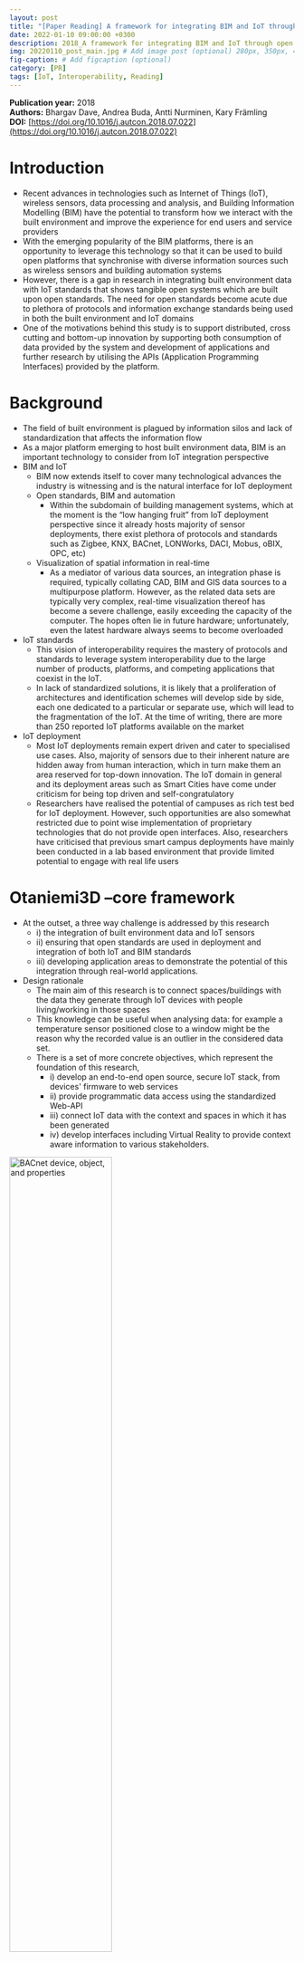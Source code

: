 ```yaml
---
layout: post
title: "[Paper Reading] A framework for integrating BIM and IoT through open standards"
date: 2022-01-10 09:00:00 +0300
description: 2018_A framework for integrating BIM and IoT through open standards # Add post description (optional)
img: 20220110_post_main.jpg # Add image post (optional) 280px, 350px, 470px, 700px, 940px
fig-caption: # Add figcaption (optional)
category: [PR]
tags: [IoT, Interoperability, Reading]
---
```


**Publication year:** 2018 <br>
**Authors:** Bhargav Dave, Andrea Buda, Antti Nurminen, Kary Främling <br>
**DOI:** [https://doi.org/10.1016/j.autcon.2018.07.022](https://doi.org/10.1016/j.autcon.2018.07.022)

# Introduction
- Recent advances in technologies such as Internet of Things (IoT), wireless sensors, data processing and analysis, and Building Information Modelling (BIM) have the potential to transform how we interact with the built environment and improve the experience for end users and service providers
- With the emerging popularity of the BIM platforms, there is an opportunity to leverage this technology so that it can be used to build open platforms that synchronise with diverse information sources such as wireless sensors and building automation systems
- However, there is a gap in research in integrating built environment data with IoT standards that shows tangible open systems which are built upon open standards. The need for open standards
become acute due to plethora of protocols and information exchange standards being used in both the built environment and IoT domains
- One of the motivations behind this study is to support distributed, cross cutting and bottom-up innovation by supporting both consumption of data provided by the system and development of applications and further research by utilising the APIs (Application Programming Interfaces) provided by the platform.


# Background
- The field of built environment is plagued by information silos and lack of standardization that affects the information flow
- As a major platform emerging to host built environment data, BIM is an important technology to consider from IoT integration perspective
- BIM and IoT
  - BIM now extends itself to cover many technological advances the industry is witnessing and is the natural interface for IoT deployment
  - Open standards, BIM and automation
    - Within the subdomain of building management systems, which at the moment is the “low hanging fruit” from IoT deployment perspective since it already hosts majority of sensor deployments, there exist plethora of protocols and standards such as Zigbee, KNX, BACnet, LONWorks, DACI, Mobus, oBIX, OPC, etc)
  - Visualization of spatial information in real-time
    - As a mediator of various data sources, an integration phase is required, typically collating CAD, BIM and GIS data sources to a multipurpose platform. However, as the related data sets are typically very complex, real-time visualization thereof has become a severe challenge, easily exceeding the capacity of the computer. The hopes often lie in future hardware; unfortunately, even the latest hardware always seems to become overloaded
- IoT standards
  - This vision of interoperability requires the mastery of protocols and standards to leverage system interoperability due to the large number of products, platforms, and competing applications that coexist in the IoT.
  - In lack of standardized solutions, it is likely that a proliferation of architectures and identification schemes will develop side by side, each one dedicated to a particular or separate use, which will lead to the fragmentation of the IoT. At the time of writing, there are more than 250 reported IoT platforms available on the market
- IoT deployment
  - Most IoT deployments remain expert driven and cater to specialised use cases. Also, majority of sensors due to their inherent nature are hidden away from human interaction, which in turn make them an area reserved for top-down innovation. The IoT domain in general and its deployment areas such as Smart Cities have come under criticism for being top driven and self-congratulatory
  - Researchers have realised the potential of campuses as rich test bed for IoT deployment. However, such opportunities are also somewhat restricted due to point wise implementation of proprietary technologies that do not provide open interfaces. Also, researchers have criticised that previous smart campus deployments have mainly been conducted in a lab based environment that provide limited potential to engage with real life users


# Otaniemi3D –core framework
- At the outset, a three way challenge is addressed by this research
  - i) the integration of built environment data and IoT sensors
  - ii) ensuring that open standards are used in deployment and integration of both IoT and BIM standards
  - iii) developing application areas to demonstrate the potential of this integration through real-world applications.
- Design rationale
  - The main aim of this research is to connect spaces/buildings with the data they generate through IoT devices with people living/working in those spaces
  - This knowledge can be useful when analysing data: for example a temperature sensor positioned close to a window might be the reason why the recorded value is an outlier in the considered data set.
  - There is a set of more concrete objectives, which represent the foundation of this research,
    - i) develop an end-to-end open source, secure IoT stack, from devices' firmware to web services
    - ii) provide programmatic data access using the standardized Web-API
    - iii) connect IoT data with the context and spaces in which it has been generated
    - iv) develop interfaces including Virtual Reality to provide context
aware information to various stakeholders.
<img src="https://ars.els-cdn.com/content/image/1-s2.0-S0926580517305964-gr1_lrg.jpg" class="post_img" style="width:60%;" alt="BACnet device, object, and properties">

- System architecture
  - the conceptual system architecture of Otaniemi3D, an open, campus wide platform that integrates Building Information using IFC with wireless sensor nodes through Open APIs. In synthesis, the developed system can be broken down in 3 main components:
    - IoT Devices
      - Their primary function is to sense and act upon the environment in which they have been installed.
    - Backend Server
      - A collection of loosely coupled services communicating with each other following the SOA (Service Oriented Architecture) design style.
      - This layer deals with the interpretation of the built environment data through standard formats such as IFC (Industry Foundation Classes) either through directly stored local data or through data stored in servers and accessed through APIs.
    - Front end(s)
      - The primary function of the frontends is to manage the interaction with the target users of the system (students and researchers).
      - one of the main goals of the entire smart campus project is to spark the development of a multitude of apps, leveraging on the competencies and interests of various research groups.
<img src="https://ars.els-cdn.com/content/image/1-s2.0-S0926580517305964-gr2_lrg.jpg" class="post_img" style="width:70%;" alt="BACnet device, object, and properties">

- Standardized Web-API
  - One of the objectives of the Smart Campus backend is to harmonize publishing and consumption of data though a standardized Web-API.
  - The selected standards for achieving this goal are the Open Messaging Interface (O-MI) (Open Group IoT Standard) and the Open Data Format (O-DF) (Open Group IoT Standard) published by the Open Group (TOG)
  - The key characteristics of these standards are:
    1. Transport agnostic: O-MI runs on top of existing transport level protocol. In general HTTP and WebSockets are the preferred protocols.
    2. Publication and discovery of data sources and semantic metadata: The data and methods available provided by a given node can be discovered using the ReadAll operation. In addition O-DF tags can be semantically enriched using RDFa and LinkedData vocabularies.
    3. Payload agnostic: Even though the preferred payload is O-DF (XML formatted), within specific O-DF tags any payload could be transported (CSV, HTML, proprietary file formats), or even binary file formats converted using Base64 binary-to-text encoding.
    4. Support for Subscription: The possibility to create ad hoc, time limited information flows by specifying for how long (TTL) and at which sampling rate (INTERVAL) the data should be received, is the cornerstone of O-MI and what makes it particularly suited for IoT
<img src="https://ars.els-cdn.com/content/image/1-s2.0-S0926580517305964-gr3_lrg.jpg" class="post_img" style="width:70%;" alt="BACnet device, object, and properties">    

- IoT devices and service
  - The IoT Service has been implemented using the open source reference implementation of the O-MI and O-DF standards, developed at Aalto University (available online at https://github.com/AaltoAsia/O-MI).
  - The data collected from the devices can be stored in a variety of databases. Currently, the O-MI and O-DF reference implementation supports all the major RDBMS (Relational Database Management Systems, such as SQL Server, Oracle, MySQL, Postgresql, SQLite etc.) providing a JDBC (Java Database Connectivity) driver.
<img src="https://ars.els-cdn.com/content/image/1-s2.0-S0926580517305964-gr4_lrg.jpg" class="post_img" style="width:80%;" alt="BACnet device, object, and properties">

- BIM service and front end
  - This service is essentially used to manage the relationship between spaces/buildings (described using IFC) and IoT data, in particular the translation of static IFC files into interactive web documents.
  - The translation toolchain adopted, required some custom programming for retaining the association between the IfcSensorType and the final output web formats. The process described is very similar to the one adopted by BIMServer (http://bimserver.org/).
  - It is important to highlight that the outputs produced by IfcOpenShell and InstantReality/AOPT is acceptable if the main purpose is simply to visualize the model.
<img src="https://ars.els-cdn.com/content/image/1-s2.0-S0926580517305964-gr5_lrg.jpg" class="post_img" style="width:70%;" alt="BACnet device, object, and properties">


# Otaniemi3D proof of concept
- The proof of concept has been called Otaniemi3D, where Otaniemi is the name of the Aalto University Campus and 3D stands for the dimension in which the BIM and IoT data is presented.
- the core components are:
  - (1D) Data Analytics Page.
  - (2D) Floor Plan and heatmaps page.
  - (3D) 3D Model and precise sensor location.
<img src="https://ars.els-cdn.com/content/image/1-s2.0-S0926580517305964-gr6_lrg.jpg" class="post_img" style="width:80%;" alt="BACnet device, object, and properties">

- 1D view. Live and historical sensor data
  - This view simply presents the sensor data in a traditional graph form.
  - To plot sensor readings, it is possible to drag and drop the items in the tree (e.g. CO2, Humidity, Temperature, etc. sensors organized according to room in which they have been installed) into the dotted line box
<img src="https://ars.els-cdn.com/content/image/1-s2.0-S0926580517305964-gr7_lrg.jpg" class="post_img" style="width:70%;" alt="BACnet device, object, and properties">

- 2D view. Floorplan heatmaps
  - This view leverages the same functionalities implemented for the 1D-View, but instead of plotting single data points, it calculates an average for the selected time period generating a heatmap which is overlaid on the building floorplan.
<img src="https://ars.els-cdn.com/content/image/1-s2.0-S0926580517305964-gr8_lrg.jpg" class="post_img" style="width:70%;" alt="BACnet device, object, and properties">

- 3D view. Locating sensors 3D model and 360 panoramic images
  - The 3D View is still in an experimental phase. Besides the traditional 3D interaction pattern (Zoom, Pan, Tilt), it is also possible to enter a room number in the search bar activating a custom viewpoint/camera centered in the middle of the selected room
  - Once in the middle of the room, it is possible to click a “360° Box” which opens an interactive 360° picture of the room. In this picture, it is possible to spot and click on the installed sensor box to retrieve the current readings. The same interactivity is also possible from the 3D model
<img src="https://ars.els-cdn.com/content/image/1-s2.0-S0926580517305964-gr9_lrg.jpg" class="post_img" style="width:70%;" alt="BACnet device, object, and properties">


# Supported use cases
- With an open framework, the authors envisage that a variety of use cases can be developed to demonstrate the capability of the system. Being a campus based system, there is an ongoing effort to encourage other research teams and students to develop compatible applications by using the open APIs provided by the Otaniemi3D platform
- Aalto spaces mobile application
  - The integration between the Aalto Space app and HVAC controls through O-MI and O-DF standards was part of the RealGO research & development project at Aalto University.
  - Aalto Space is a mobile app for Android and iOS devices (available in respective App stores), which can be used to find and book study and group work facilities and meeting rooms within the campus.
  - While the Aalto Space app was developed separately to the Otaniemi3D project, the developers of the ReadyGO project saw an opportunity to integrate the app with air conditioning and ventilation control along with the Aalto's campus booking facility using the open standards developed through Otaniemi3D research.
  - Functional description
    - The newly developed features have the possibility to control air conditioning and ventilation from the room reservation in the Aalto Space app.
    - It controls the building automation system of Fidelix (a commercial building automation provider based in Finland) and radiator thermostats of Fourdeg.
  - Technical implementation
    - Aalto Space app was modified to include controls to boost ventilation and change set point temperature after a reservation is made.
    - The app middleware server was used instead of direct messaging to the O-MI Node as it provides a simple security model for the app communication and allows easier modifications to connections to external services.
    - The device agent is a wrapper which converts O-DF/O-MI messages to proprietary vendor specific interfaces. It also schedules the reset for default air conditioning settings and publishes the existence of the devices to the O-MI Node.
  - Benefits of Aalto Space integration
    - One of the main benefits of the Aalto Space app is to enhance facility management by integrating IoT sensors to provide real-time control and information availability for better decision making.
    - By integrating real-time controls with the Aalto Space app and integrating these with sensors, there is a potential to improve user comfort and space utilisation.
    - by integrating the Aalto Space app with the campus' facility booking system, the HVAC systems can respond directly to the user demand and switch off when not in use.
    - It should be noted that without the use of open standards such as OMI/ O-DF, it would be quite challenging to integrate all the information sources such as, Aalto's campus booking system, heating and ventilation controls and sensors by Fidelix and Fourdeg, and building data through Aalto Space and Otaniemi3D as highlighted in the case here.
- Future integration


# Conclusion
- Contribution
  - This research shows that it is possible to engage wide range of stakeholders with IoT devices by integrating them with building information data. The communication takes place through Open Messaging interfaces eliminating the need to depend on closed proprietary systems that hinder scalable deployment of such systems and through intuitive interfaces
- Limitation
  - Without standardized export guidelines for IFC files, and parsers to export this data for web, it is challenging to map sensor data to objects in IFC.
  - Data capture, storage and analysis is also a challenge in such a distributed and heterogeneous environment, which needs to be tackled at the technical architecture design level
  - ethical and user privacy issues in data capture pose a risk that needs to be managed actively in order to develop real-world applications.
